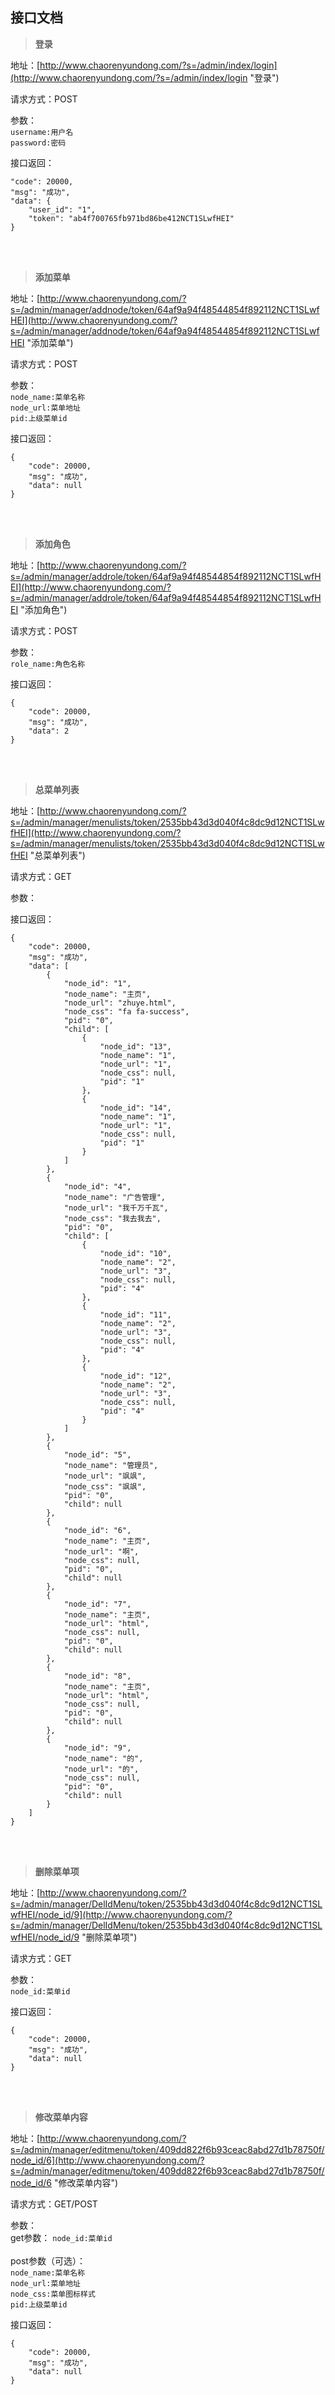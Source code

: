 ## 接口文档 ##

> **登录**

地址：[http://www.chaorenyundong.com/?s=/admin/index/login](http://www.chaorenyundong.com/?s=/admin/index/login "登录")

请求方式：POST

参数：   
`username:用户名`   
`password:密码`

接口返回：

    "code": 20000,
    "msg": "成功",
    "data": {
        "user_id": "1",
        "token": "ab4f700765fb971bd86be412NCT1SLwfHEI"
    }

<br><br>

> **添加菜单**

地址：[http://www.chaorenyundong.com/?s=/admin/manager/addnode/token/64af9a94f48544854f892112NCT1SLwfHEI](http://www.chaorenyundong.com/?s=/admin/manager/addnode/token/64af9a94f48544854f892112NCT1SLwfHEI "添加菜单")

请求方式：POST

参数：   
`node_name:菜单名称`   
`node_url:菜单地址`   
`pid:上级菜单id`

接口返回：

	{
	    "code": 20000,
	    "msg": "成功",
	    "data": null
	}

<br><br>

> **添加角色**

地址：[http://www.chaorenyundong.com/?s=/admin/manager/addrole/token/64af9a94f48544854f892112NCT1SLwfHEI](http://www.chaorenyundong.com/?s=/admin/manager/addrole/token/64af9a94f48544854f892112NCT1SLwfHEI "添加角色")

请求方式：POST

参数：   
`role_name:角色名称`

接口返回：

	{
	    "code": 20000,
	    "msg": "成功",
	    "data": 2
	}

<br><br>

> **总菜单列表**

地址：[http://www.chaorenyundong.com/?s=/admin/manager/menulists/token/2535bb43d3d040f4c8dc9d12NCT1SLwfHEI](http://www.chaorenyundong.com/?s=/admin/manager/menulists/token/2535bb43d3d040f4c8dc9d12NCT1SLwfHEI "总菜单列表")

请求方式：GET

参数：   


接口返回：

	{
	    "code": 20000,
	    "msg": "成功",
	    "data": [
	        {
	            "node_id": "1",
	            "node_name": "主页",
	            "node_url": "zhuye.html",
	            "node_css": "fa fa-success",
	            "pid": "0",
	            "child": [
	                {
	                    "node_id": "13",
	                    "node_name": "1",
	                    "node_url": "1",
	                    "node_css": null,
	                    "pid": "1"
	                },
	                {
	                    "node_id": "14",
	                    "node_name": "1",
	                    "node_url": "1",
	                    "node_css": null,
	                    "pid": "1"
	                }
	            ]
	        },
	        {
	            "node_id": "4",
	            "node_name": "广告管理",
	            "node_url": "我千万千瓦",
	            "node_css": "我去我去",
	            "pid": "0",
	            "child": [
	                {
	                    "node_id": "10",
	                    "node_name": "2",
	                    "node_url": "3",
	                    "node_css": null,
	                    "pid": "4"
	                },
	                {
	                    "node_id": "11",
	                    "node_name": "2",
	                    "node_url": "3",
	                    "node_css": null,
	                    "pid": "4"
	                },
	                {
	                    "node_id": "12",
	                    "node_name": "2",
	                    "node_url": "3",
	                    "node_css": null,
	                    "pid": "4"
	                }
	            ]
	        },
	        {
	            "node_id": "5",
	            "node_name": "管理员",
	            "node_url": "飒飒",
	            "node_css": "飒飒",
	            "pid": "0",
	            "child": null
	        },
	        {
	            "node_id": "6",
	            "node_name": "主页",
	            "node_url": "啊",
	            "node_css": null,
	            "pid": "0",
	            "child": null
	        },
	        {
	            "node_id": "7",
	            "node_name": "主页",
	            "node_url": "html",
	            "node_css": null,
	            "pid": "0",
	            "child": null
	        },
	        {
	            "node_id": "8",
	            "node_name": "主页",
	            "node_url": "html",
	            "node_css": null,
	            "pid": "0",
	            "child": null
	        },
	        {
	            "node_id": "9",
	            "node_name": "的",
	            "node_url": "的",
	            "node_css": null,
	            "pid": "0",
	            "child": null
	        }
    	]
    }


<br><br>

> **删除菜单项**

地址：[http://www.chaorenyundong.com/?s=/admin/manager/DelIdMenu/token/2535bb43d3d040f4c8dc9d12NCT1SLwfHEI/node_id/9](http://www.chaorenyundong.com/?s=/admin/manager/DelIdMenu/token/2535bb43d3d040f4c8dc9d12NCT1SLwfHEI/node_id/9 "删除菜单项")

请求方式：GET

参数：   
`node_id:菜单id`

接口返回：

	{
	    "code": 20000,
	    "msg": "成功",
	    "data": null
	}


<br><br>

> **修改菜单内容**

地址：[http://www.chaorenyundong.com/?s=/admin/manager/editmenu/token/409dd822f6b93ceac8abd27d1b78750f/node_id/6](http://www.chaorenyundong.com/?s=/admin/manager/editmenu/token/409dd822f6b93ceac8abd27d1b78750f/node_id/6 "修改菜单内容")

请求方式：GET/POST

参数：   
get参数：
`node_id:菜单id`    
<br>
post参数（可选）：    
`node_name:菜单名称`   
`node_url:菜单地址`   
`node_css:菜单图标样式`   
`pid:上级菜单id`

接口返回：

	{
	    "code": 20000,
	    "msg": "成功",
	    "data": null
	}